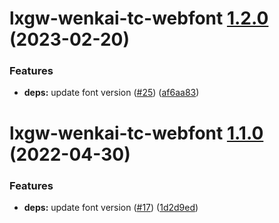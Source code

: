 # lxgw-wenkai-tc-webfont [1.2.0](https://github.com/chawyehsu/lxgw-wenkai-webfont/compare/lxgw-wenkai-tc-webfont@1.1.0...lxgw-wenkai-tc-webfont@1.2.0) (2023-02-20)


### Features

* **deps:** update font version ([#25](https://github.com/chawyehsu/lxgw-wenkai-webfont/issues/25)) ([af6aa83](https://github.com/chawyehsu/lxgw-wenkai-webfont/commit/af6aa83f671bfbbdeea84a5a2cb7fbc2fa803c7a))

# lxgw-wenkai-tc-webfont [1.1.0](https://github.com/chawyehsu/lxgw-wenkai-webfont/compare/lxgw-wenkai-tc-webfont@1.0.0...lxgw-wenkai-tc-webfont@1.1.0) (2022-04-30)


### Features

* **deps:** update font version ([#17](https://github.com/chawyehsu/lxgw-wenkai-webfont/issues/17)) ([1d2d9ed](https://github.com/chawyehsu/lxgw-wenkai-webfont/commit/1d2d9edd827a5c42d6bae3545684f738cd5524fc))
